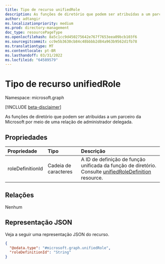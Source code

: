 ```yaml
---
title: Tipo de recurso unifiedRole
description: As funções de diretório que podem ser atribuídas a um parceiro da Microsoft por meio de uma relação de administrador delegada.
author: adtangir
ms.localizationpriority: medium
ms.prod: directory-management
doc_type: resourcePageType
ms.openlocfilehash: 8a5c1cc9d450275642e767f7653eea09bcb103f6
ms.sourcegitcommit: cc9e5b3630cb84c48bbbb2d84a963b9562d1fb78
ms.translationtype: MT
ms.contentlocale: pt-BR
ms.lasthandoff: 03/31/2022
ms.locfileid: "64589579"
---
```

# <a name="unifiedrole-resource-type"></a>Tipo de recurso unifiedRole
Namespace: microsoft.graph

[!INCLUDE [beta-disclaimer](../../includes/beta-disclaimer.md)]

As funções de diretório que podem ser atribuídas a um parceiro da Microsoft por meio de uma relação de administrador delegada.

## <a name="properties"></a>Propriedades
|Propriedade|Tipo|Descrição|
|:---|:---|:---|
|roleDefinitionId|Cadeia de caracteres|A ID de definição de função unificada da função de diretório. Consulte [unifiedRoleDefinition](../resources/unifiedRoleDefinition.md) resource.|

## <a name="relationships"></a>Relações
Nenhum

## <a name="json-representation"></a>Representação JSON
Veja a seguir uma representação JSON do recurso.
<!-- {
  "blockType": "resource",
  "@odata.type": "microsoft.graph.unifiedRole"
}
-->
``` json
{
  "@odata.type": "#microsoft.graph.unifiedRole",
  "roleDefinitionId": "String"
}
```

